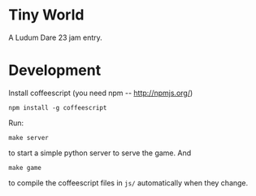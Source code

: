 # Tiny World

A Ludum Dare 23 jam entry.


# Development

Install coffeescript (you need npm -- http://npmjs.org/)

    npm install -g coffeescript

Run:

    make server

to start a simple python server to serve the game. And

    make game

to compile the coffeescript files in `js/` automatically when they change.

